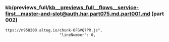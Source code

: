 ### kb/previews_full/kb__previews_full__flows__service-first__master-and-slot@auth.har.part075.md.part001.md (part 002)

```md
ttps://n958200.alteg.io/chunk-6FGVQ7PR.js",
                        "lineNumber": 0,
            
```

```
